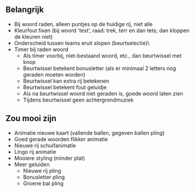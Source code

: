 ## Belangrijk
- Bij woord raden, alleen puntjes op de huidige rij, niet alle
- Kleurfout fixen (bij woord 'test', raad: trek, terr en dan tets; dan kloppen de kleuren niet)
- Onderscheid tussen teams eruit slopen (beurtselectie)\
- Timer bij raden woord
    - Als timer voorbij, niet-bestaand woord, etc., dan beurtwissel met knop
    - Beurtwissel betekent bonusletter (als er minimaal 2 letters nog geraden moeten worden)
    - Beurtwissel kan extra rij betekenen
    - Beurtwissel betekent fout geluidje
    - Als na beurtwissel woord niet geraden is, goede woord laten zien
    - Tijdens beurtwissel geen achtergrondmuziek

## Zou mooi zijn
- Animatie nieuwe kaart (vallende ballen, gegeven ballen pling)
- Goed gerade woorden flikker animatie
- Nieuwe rij schuifanimatie
- Lingo rij animatie
- Mooiere styling (minder plat)
- Meer geluiden
    - Nieuwe rij pling
    - Bonusletter pling
    - Groene bal pling
